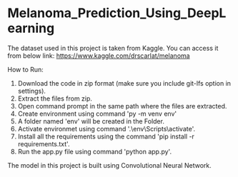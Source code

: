 # Melanoma_Prediction_Using_DeepLearning
The dataset used in this project is taken from Kaggle. You can access it from below link:
https://www.kaggle.com/drscarlat/melanoma

How to Run:
1. Download the code in zip format (make sure you include git-lfs option in settings).
2. Extract the files from zip.
3. Open command prompt in the same path where the files are extracted.
4. Create environment using command 'py -m venv env'
5. A folder named 'env' will be created in the Folder.
6. Activate environmet using command '.\env\Scripts\activate'.
7. Install all the requirements using the command 'pip install -r requirements.txt'.
8. Run the app.py file using command 'python app.py'.

The model in this project is built using Convolutional Neural Network.
